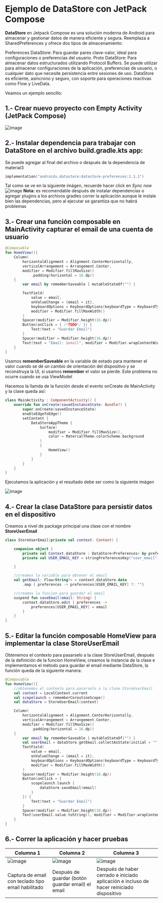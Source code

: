 # Ejemplo de DataStore con JetPack Compose

**DataStore** en Jetpack Compose es una solución moderna de Android para almacenar y gestionar datos de manera eficiente y segura. Reemplaza a SharedPreferences y ofrece dos tipos de almacenamiento:

Preferences DataStore: Para guardar pares clave-valor, ideal para configuraciones o preferencias del usuario.
Proto DataStore: Para almacenar datos estructurados utilizando Protocol Buffers.
Se puede utilizar para almacenar configuraciones de la aplicación, preferencias de usuario, o cualquier dato que necesite persistencia entre sesiones de uso. DataStore es eficiente, asíncrono y seguro, con soporte para operaciones reactivas como Flow y LiveData.

Veamos un ejemplo sencillo:
## 1.- Crear nuevo proyecto con Empty Activity (JetPack Compose)
![image](https://github.com/user-attachments/assets/08b29e7d-4b61-4ea9-9d52-ef10bba84daa)

## 2.- Instalar dependencia para trabajar con DataStore en el archivo build.gradle.kts app:
Se puede agregar al final del archivo o después de la dependencia de material3
```kotlin
implementation("androidx.datastore:datastore-preferences:1.1.1")
````
Tal como se ve en la siguiente imágen, recuerde hacer click en *Sync now*
![image](https://github.com/user-attachments/assets/41afaacf-1ae8-4c77-87ff-86bebb5d9e35)
**Nota:** es recomendable después de instalar dependencias o agregar plugins a los archivos gradles correr la aplicación aunque le instale bien las dependencias, pero al ejecutar se garantiza que no habrá problemas
## 3.- Crear una función composable en MainActivity capturar el email de una cuenta de usuario
```kotlin
@Composable
fun HomeView(){
    Column(
        horizontalAlignment = Alignment.CenterHorizontally,
        verticalArrangement = Arrangement.Center,
        modifier = Modifier.fillMaxSize()
            .padding(horizontal = 16.dp))
    {
        var email by rememberSaveable { mutableStateOf("") }

        TextField(
            value = email,
            onValueChange = {email = it},
            keyboardOptions = KeyboardOptions(keyboardType = KeyboardType.Email),
            modifier = Modifier.fillMaxWidth()
        )
        Spacer(modifier = Modifier.height(16.dp))
        Button(onClick = { /*TODO*/ }) {
            Text(text = "Guardar Email")
        }
        Spacer(modifier = Modifier.height(16.dp))
        Text(text = "Email: $email", modifier = Modifier.wrapContentWidth())
    }
}
```
Usamos **rememberSaveable** en la variable de estado para mantener el valor cuando se dé un cambio de orientación del dispositivo y se reconstruya la UI, si usamos **remember** el valor se pierde. Este problema no ocurre cuando se usa ViewModel

Hacemos la llamda de la función desde el evento onCreate de MainActivity y la clase queda así:
```kotlin
class MainActivity : ComponentActivity() {
    override fun onCreate(savedInstanceState: Bundle?) {
        super.onCreate(savedInstanceState)
        enableEdgeToEdge()
        setContent {
            DataStoreAppTheme {
                Surface(
                    modifier = Modifier.fillMaxSize(),
                    color = MaterialTheme.colorScheme.background
                )
                {
                    HomeView()
                }
            }
        }
    }
}    
```
Ejecutamos la aplicación y el resultado debe ser como la siguiente imágen

![image](https://github.com/user-attachments/assets/036ce367-07c0-45d3-9dea-494384b9077b)

## 4.- Crear la clase DataStore para persistir datos en el dispositivo
Creamos a nivel de package principal una clase con el nombre **StoreUserEmail**
```kotlin
class StoreUserEmail(private val context: Context) {

    companion object {
        private val Context.dataStore : DataStore<Preferences> by preferencesDataStore("UserEmail")
        private val USER_EMAIL_KEY = stringPreferencesKey("user_email")

    }

    //creamos la variable para obtener el email
    val getEmail: Flow<String?> = context.dataStore.data
        .map { preferences -> preferences[USER_EMAIL_KEY] ?: ""}

    //creamos la funcion para guardar el email
    suspend fun saveEmail(email: String) {
        context.dataStore.edit { preferences ->
            preferences[USER_EMAIL_KEY] = email
        }
    }
}
```
## 5.- Editar la función composable HomeView para implementar la clase StoreUserEmail
Obtenemos el contexto para pasarselo a la clase StoreUserEmail, después de la definición de la funcion HomeView, creamos la instancia de la clase e implementamos el método para guardar el email mediante DataStore, la función queda de la siguiente manera:
```kotlin
@Composable
fun HomeView(){
    //obtenemos el contexto para pasarselo a la clase StoreUserEmail
    val context = LocalContext.current
    val scopelaunch = rememberCoroutineScope()
    val dataStore = StoreUserEmail(context)

    Column(
        horizontalAlignment = Alignment.CenterHorizontally,
        verticalArrangement = Arrangement.Center,
        modifier = Modifier.fillMaxSize()
            .padding(horizontal = 16.dp))
    {
        var email by rememberSaveable { mutableStateOf("") }
        val userEmail = dataStore.getEmail.collectAsState(initial = "")
        TextField(
            value = email,
            onValueChange = {email = it},
            keyboardOptions = KeyboardOptions(keyboardType = KeyboardType.Email),
            modifier = Modifier.fillMaxWidth()
        )
        Spacer(modifier = Modifier.height(16.dp))
        Button(onClick = {
            scopelaunch.launch {
                dataStore.saveEmail(email)
            }
        }) {
            Text(text = "Guardar Email")
        }
        Spacer(modifier = Modifier.height(16.dp))
        Text(userEmail.value.toString(), modifier = Modifier.wrapContentWidth())
    }
}


```
## 6.- Correr la aplicación y hacer pruebas

| Columna 1   | Columna 2   | Columna 3   |
|-------------|-------------|-------------|
| ![image](https://github.com/user-attachments/assets/895fd43e-dcae-4c48-bd0b-f3b8ca6f96d0) | ![image](https://github.com/user-attachments/assets/f3a31d2e-b2e5-4038-a242-6a6686a98526)  | ![image](https://github.com/user-attachments/assets/fed63651-9543-4ef6-9803-b28e1b9a0cbf)  |
| Captura de email con teclado tipo email habilitado  | Después de guardar (botón guardar email) el email  | Después de haber cerrado e iniciado aplicación e incluso de hacer reiniciado dispositivo  |
